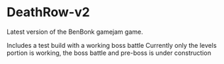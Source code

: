 # DeathRow-v2
Latest version of the BenBonk gamejam game.

Includes a test build with a working boss battle
Currently only the levels portion is working, the boss battle and pre-boss is under construction
